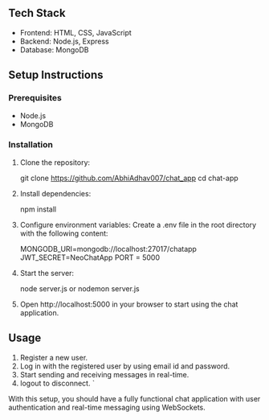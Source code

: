 ## Tech Stack
- Frontend: HTML, CSS, JavaScript
- Backend: Node.js, Express
- Database: MongoDB

## Setup Instructions

### Prerequisites
- Node.js
- MongoDB

### Installation
1. Clone the repository:
  
   git clone https://github.com/AbhiAdhav007/chat_app
   cd chat-app
   
2. Install dependencies:
  
   npm install
   
3. Configure environment variables:
   Create a .env file in the root directory with the following content:
  
   MONGODB_URI=mongodb://localhost:27017/chatapp
   JWT_SECRET=NeoChatApp
   PORT = 5000
   
5. Start the server:
  
   node server.js or nodemon server.js
   
6. Open http://localhost:5000 in your browser to start using the chat application.

## Usage
1. Register a new user.
2. Log in with the registered user by using email id and password.
3. Start sending and receiving messages in real-time.
4. logout to disconnect.
`

With this setup, you should have a fully functional chat application with user authentication and real-time messaging using WebSockets.
